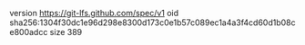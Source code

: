 version https://git-lfs.github.com/spec/v1
oid sha256:1304f30dc1e96d298e8300d173c0e1b57c089ec1a4a3f4cd60d1b08ce800adcc
size 389
